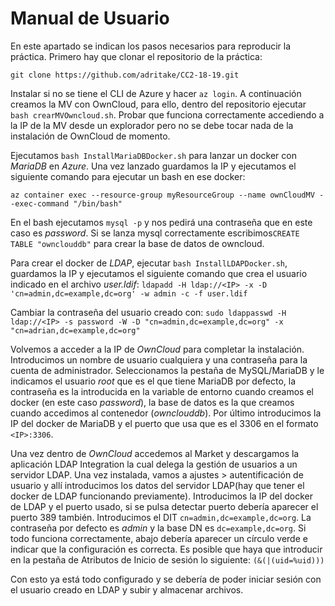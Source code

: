 # Manual de Usuario

En este apartado se indican los pasos necesarios para reproducir la práctica. Primero hay que clonar el repositorio de la práctica:

`git clone https://github.com/adritake/CC2-18-19.git`


Instalar si no se tiene el CLI de Azure y hacer `az login`. A continuación creamos la MV con OwnCloud, para ello, dentro del repositorio ejecutar `bash crearMVOwncloud.sh`. Probar que funciona correctamente accediendo a la IP de la MV desde un explorador pero no se debe tocar nada de la instalación de OwnCloud de momento.

Ejecutamos `bash InstallMariaDBDocker.sh` para lanzar un docker con *MariaDB* en *Azure*. Una vez lanzado guardamos la IP y ejecutamos el siguiente comando para ejecutar un bash en ese docker:

`az container exec --resource-group myResourceGroup --name ownCloudMV --exec-command "/bin/bash"`

En el bash ejecutamos `mysql -p` y nos pedirá una contraseña que en este caso es *password*. Si se lanza mysql correctamente escribimos`CREATE TABLE "ownclouddb"` para crear la base de datos de owncloud.

Para crear el docker de *LDAP*, ejecutar `bash InstallLDAPDocker.sh`, guardamos la IP y ejecutamos el siguiente comando que crea el usuario indicado en el archivo *user.ldif*:
`ldapadd -H ldap://<IP> -x -D 'cn=admin,dc=example,dc=org' -w admin -c -f user.ldif`

Cambiar la contraseña del usuario creado con:
`sudo ldappasswd -H ldap://<IP> -s password -W -D "cn=admin,dc=example,dc=org" -x "cn=adrian,dc=example,dc=org"`

Volvemos a acceder a la IP de *OwnCloud* para completar la instalación. Introducimos un nombre de usuario cualquiera y una contraseña para la cuenta de administrador. Seleccionamos la pestaña de MySQL/MariaDB y le indicamos el usuario *root* que es el que tiene MariaDB por defecto, la contraseña es la introducida en la variable de entorno cuando creamos el docker (en este caso *password*), la base de datos es la que creamos cuando accedimos al contenedor (*ownclouddb*). Por último introducimos la IP del docker de MariaDB y el puerto que usa que es el 3306 en el formato `<IP>:3306`.

Una vez dentro de *OwnCloud* accedemos al Market y descargamos la aplicación LDAP Integration la cual delega la gestión de usuarios a un servidor LDAP. Una vez instalada, vamos a ajustes > autentificación de usuario y allí introducimos los datos del servidor LDAP(hay que tener el docker de LDAP funcionando previamente). Introducimos la IP del docker de LDAP y el puerto usado, si se pulsa detectar puerto debería aparecer el puerto 389 también. Introducimos el DIT `cn=admin,dc=example,dc=org`. La contraseña por defecto es *admin* y la base DN es `dc=example,dc=org`. Si todo funciona correctamente, abajo debería aparecer un círculo verde e indicar que la configuración es correcta.
Es posible que haya que introducir en la pestaña de Atributos de Inicio de sesión lo siguiente:
`(&(|(uid=%uid)))`

Con esto ya está todo configurado y se debería de poder iniciar sesión con el usuario creado en LDAP y subir y almacenar archivos.
